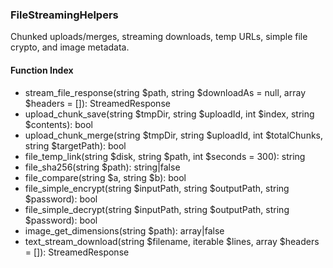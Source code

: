 ### FileStreamingHelpers

Chunked uploads/merges, streaming downloads, temp URLs, simple file crypto, and image metadata.

#### Function Index

- stream_file_response(string $path, string $downloadAs = null, array $headers = []): StreamedResponse
- upload_chunk_save(string $tmpDir, string $uploadId, int $index, string $contents): bool
- upload_chunk_merge(string $tmpDir, string $uploadId, int $totalChunks, string $targetPath): bool
- file_temp_link(string $disk, string $path, int $seconds = 300): string
- file_sha256(string $path): string|false
- file_compare(string $a, string $b): bool
- file_simple_encrypt(string $inputPath, string $outputPath, string $password): bool
- file_simple_decrypt(string $inputPath, string $outputPath, string $password): bool
- image_get_dimensions(string $path): array|false
- text_stream_download(string $filename, iterable $lines, array $headers = []): StreamedResponse


